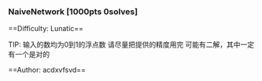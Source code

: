 ### NaiveNetwork [1000pts 0solves]

==Difficulty: Lunatic==

TIP: 输入的数均为0到1的浮点数
请尽量把提供的精度用完
可能有二解，其中一定有一个是对的

==Author: acdxvfsvd==
